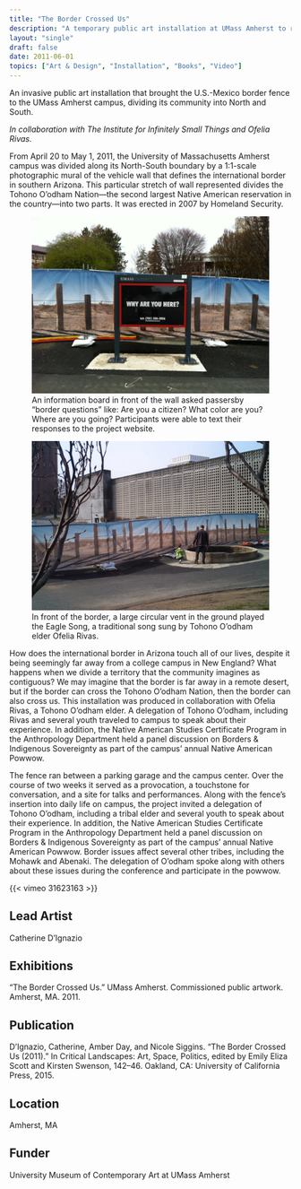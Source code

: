 ```yaml
---
title: "The Border Crossed Us"
description: "A temporary public art installation at UMass Amherst to re-stage the US-Mexico border fence on the Tohono O'odham reservation."
layout: "single"
draft: false
date: 2011-06-01
topics: ["Art & Design", "Installation", "Books", "Video"]
---
```


An invasive public art installation that brought the U.S.-Mexico border fence to the UMass Amherst campus, dividing its community into North and South. 

*In collaboration with The Institute for Infinitely Small Things and Ofelia Rivas.*

From April 20 to May 1, 2011, the University of Massachusetts Amherst campus was divided along its North-South boundary by a 1:1-scale photographic mural of the vehicle wall that defines the international border in southern Arizona. This particular stretch of wall represented divides the Tohono O’odham Nation—the second largest Native American reservation in the country—into two parts. It was erected in 2007 by Homeland Security.

<figure>
  <img src="img/border-crossed-us-0583-scaled.jpg" alt="An black board against against an image of the southern border wall in the USA, asking 'Why are you here?'">
  <figcaption>An information board in front of the wall asked passersby “border questions” like: Are you a citizen? What color are you? Where are you going? Participants were able to text their responses to the project website.</figcaption>
</figure>


<figure>
  <img src="img/border-crossed-us-0171-scaled-e1717382331329.jpg" alt="A parent and child stand in front of an image of the souther border wall in the USA.">
  <figcaption>In front of the border, a large circular vent in the ground played the Eagle Song, a traditional song sung by Tohono O’odham elder Ofelia Rivas.</figcaption>
</figure>


How does the international border in Arizona touch all of our lives, despite it being seemingly far away from a college campus in New England? What happens when we divide a territory that the community imagines as contiguous? We may imagine that the border is far away in a remote desert, but if the border can cross the Tohono O’odham Nation, then the border can also cross us. This installation was produced in collaboration with Ofelia Rivas, a Tohono O’odham elder. A delegation of Tohono O’odham, including Rivas and several youth traveled to campus to speak about their experience. In addition, the Native American Studies Certificate Program in the Anthropology Department held a panel discussion on Borders & Indigenous Sovereignty as part of the campus’ annual Native American Powwow.

The fence ran between a parking garage and the campus center. Over the course of two weeks it served as a provocation, a touchstone for conversation, and a site for talks and performances. Along with the fence’s insertion into daily life on campus, the project invited a delegation of Tohono O’odham, including a tribal elder and several youth to speak about their experience. In addition, the Native American Studies Certificate Program in the Anthropology Department held a panel discussion on Borders & Indigenous Sovereignty as part of the campus’ annual Native American Powwow. Border issues affect several other tribes, including the Mohawk and Abenaki. The delegation of O’odham spoke along with others about these issues during the conference and participate in the powwow.

{{< vimeo 31623163 >}}

## Lead Artist

Catherine D’Ignazio

## Exhibitions

“The Border Crossed Us.” UMass Amherst. Commissioned public artwork. Amherst, MA. 2011.

## Publication

D’Ignazio, Catherine, Amber Day, and Nicole Siggins. “The Border Crossed Us (2011).” In Critical Landscapes: Art, Space, Politics, edited by Emily Eliza Scott and Kirsten Swenson, 142–46. Oakland, CA: University of California Press, 2015.

## Location

Amherst, MA

## Funder

University Museum of Contemporary Art at UMass Amherst


